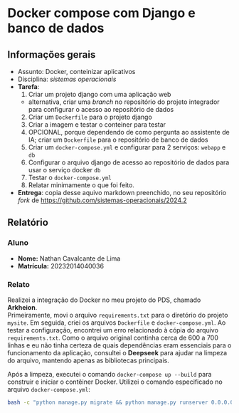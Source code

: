 # Docker compose com Django e banco de dados

## Informações gerais

- Assunto: Docker, conteinizar aplicativos
- Disciplina: *sistemas operacionais*
- **Tarefa**:
  1. Criar um projeto django com uma aplicação web
    - alternativa, criar uma _branch_ no repositório do projeto integrador para configurar o acesso ao repositório de dados
  2. Criar um `Dockerfile` para o projeto django
  3. Criar a imagem e testar o conteiner para testar
  4. OPCIONAL, porque dependendo de como pergunta ao assistente de IA; criar um `Dockerfile` para o repositório de banco de dados
  5. Criar um `docker-compose.yml` e configurar para 2 serviços: `webapp` e `db`
  6. Configurar o arquivo django de acesso ao repositório de dados para usar o serviço docker `db`
  7. Testar o `docker-compose.yml`
  8. Relatar minimamente o que foi feito.
- **Entrega**: copia desse aquivo markdown preenchido, no seu repositório _fork_ de https://github.com/sistemas-operacionais/2024.2


## Relatório

### Aluno

- **Nome:** Nathan Cavalcante de Lima  
- **Matrícula:** 20232014040036  

### Relato  
Realizei a integração do Docker no meu projeto do PDS, chamado **Arkheion**.  
Primeiramente, movi o arquivo `requirements.txt` para o diretório do projeto `mysite`. Em seguida, criei os arquivos `Dockerfile` e `docker-compose.yml`. Ao testar a configuração, encontrei um erro relacionado à cópia do arquivo `requirements.txt`. Como o arquivo original continha cerca de 600 a 700 linhas e eu não tinha certeza de quais dependências eram essenciais para o funcionamento da aplicação, consultei o **Deepseek** para ajudar na limpeza do arquivo, mantendo apenas as bibliotecas principais.  

Após a limpeza, executei o comando `docker-compose up --build` para construir e iniciar o contêiner Docker. Utilizei o comando especificado no arquivo `docker-compose.yml`:  
```bash  
bash -c "python manage.py migrate && python manage.py runserver 0.0.0.0:8000"  
